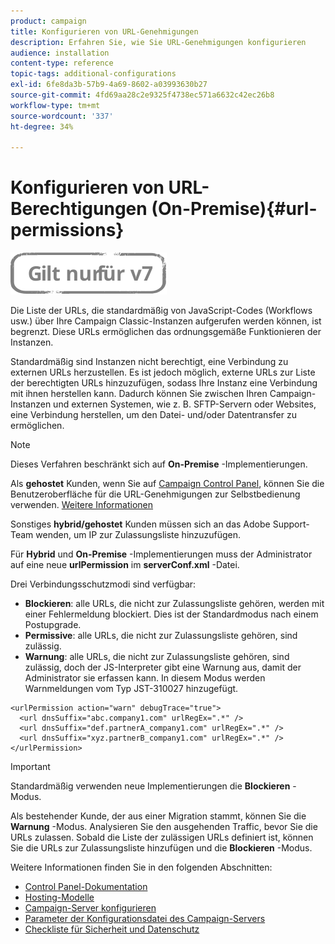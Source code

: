 ```yaml
---
product: campaign
title: Konfigurieren von URL-Genehmigungen
description: Erfahren Sie, wie Sie URL-Genehmigungen konfigurieren
audience: installation
content-type: reference
topic-tags: additional-configurations
exl-id: 6fe8da3b-57b9-4a69-8602-a03993630b27
source-git-commit: 4fd69aa28c2e9325f4738ec571a6632c42ec26b8
workflow-type: tm+mt
source-wordcount: '337'
ht-degree: 34%

---
```


# Konfigurieren von URL-Berechtigungen (On-Premise){#url-permissions}

![](../../assets/v7-only.svg)

Die Liste der URLs, die standardmäßig von JavaScript-Codes (Workflows usw.) über Ihre Campaign Classic-Instanzen aufgerufen werden können, ist begrenzt. Diese URLs ermöglichen das ordnungsgemäße Funktionieren der Instanzen.

Standardmäßig sind Instanzen nicht berechtigt, eine Verbindung zu externen URLs herzustellen. Es ist jedoch möglich, externe URLs zur Liste der berechtigten URLs hinzuzufügen, sodass Ihre Instanz eine Verbindung mit ihnen herstellen kann. Dadurch können Sie zwischen Ihren Campaign-Instanzen und externen Systemen, wie z. B. SFTP-Servern oder Websites, eine Verbindung herstellen, um den Datei- und/oder Datentransfer zu ermöglichen.

>[!NOTE]
>
>Dieses Verfahren beschränkt sich auf **On-Premise** -Implementierungen.
>
>Als **gehostet** Kunden, wenn Sie auf [Campaign Control Panel](https://experienceleague.adobe.com/docs/control-panel/using/control-panel-home.html?lang=de), können Sie die Benutzeroberfläche für die URL-Genehmigungen zur Selbstbedienung verwenden. [Weitere Informationen](https://experienceleague.adobe.com/docs/control-panel/using/instances-settings/url-permissions.html?lang=de)
>
>Sonstiges **hybrid/gehostet** Kunden müssen sich an das Adobe Support-Team wenden, um IP zur Zulassungsliste hinzuzufügen.

Für **Hybrid** und **On-Premise** -Implementierungen muss der Administrator auf eine neue **urlPermission** im **serverConf.xml** -Datei.


Drei Verbindungsschutzmodi sind verfügbar:

* **Blockieren**: alle URLs, die nicht zur Zulassungsliste gehören, werden mit einer Fehlermeldung blockiert. Dies ist der Standardmodus nach einem Postupgrade.
* **Permissive**: alle URLs, die nicht zur Zulassungsliste gehören, sind zulässig.
* **Warnung**: alle URLs, die nicht zur Zulassungsliste gehören, sind zulässig, doch der JS-Interpreter gibt eine Warnung aus, damit der Administrator sie erfassen kann. In diesem Modus werden Warnmeldungen vom Typ JST-310027 hinzugefügt.

```
<urlPermission action="warn" debugTrace="true">
  <url dnsSuffix="abc.company1.com" urlRegEx=".*" />
  <url dnsSuffix="def.partnerA_company1.com" urlRegEx=".*" />
  <url dnsSuffix="xyz.partnerB_company1.com" urlRegEx=".*" />
</urlPermission>
```

>[!IMPORTANT]
>
>Standardmäßig verwenden neue Implementierungen die **Blockieren** -Modus.
>
>Als bestehender Kunde, der aus einer Migration stammt, können Sie die **Warnung** -Modus. Analysieren Sie den ausgehenden Traffic, bevor Sie die URLs zulassen. Sobald die Liste der zulässigen URLs definiert ist, können Sie die URLs zur Zulassungsliste hinzufügen und die **Blockieren** -Modus.

Weitere Informationen finden Sie in den folgenden Abschnitten:

* [Control Panel-Dokumentation](https://experienceleague.adobe.com/docs/control-panel/using/control-panel-home.html?lang=de)
* [Hosting-Modelle](hosting-models.md)
* [Campaign-Server konfigurieren](configuring-campaign-server.md)
* [Parameter der Konfigurationsdatei des Campaign-Servers](the-server-configuration-file.md)
* [Checkliste für Sicherheit und Datenschutz](get-started-security-privacy.md)
